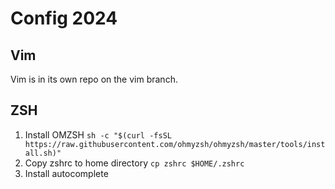 # Config 2024

## Vim
Vim is in its own repo on the vim branch.

## ZSH
1. Install OMZSH `sh -c "$(curl -fsSL https://raw.githubusercontent.com/ohmyzsh/ohmyzsh/master/tools/install.sh)"`
2. Copy zshrc to home directory `cp zshrc $HOME/.zshrc`
3. Install autocomplete


